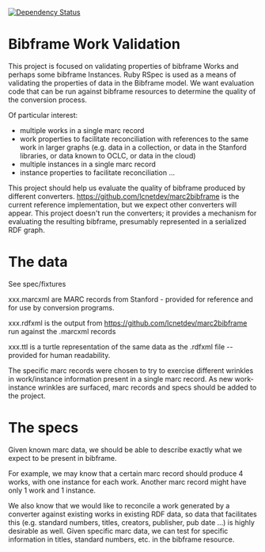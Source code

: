 [![Dependency Status](https://gemnasium.com/sul-dlss/bibframe-work-validation.svg)](https://gemnasium.com/sul-dlss/bibframe-work-validation)

# Bibframe Work Validation

This project is focused on validating properties of bibframe Works and perhaps some bibframe Instances.  Ruby RSpec is used as a means of validating the properties of data in the Bibframe model.  We want evaluation code that can be run against bibframe resources to determine the quality of the conversion process.

Of particular interest:

* multiple works in a single marc record
* work properties to facilitate reconciliation with references to the same work in larger graphs (e.g.  data in a collection, or data in the Stanford libraries, or data known to OCLC, or data in the cloud)
* multiple instances in a single marc record
* instance properties to facilitate reconciliation ...

This project should help us evaluate the quality of bibframe produced by different converters.  https://github.com/lcnetdev/marc2bibframe is the current reference implementation, but we expect other converters will appear.  This project doesn't run the converters;  it provides a mechanism for evaluating the resulting bibframe, presumably represented in a serialized RDF graph.

# The data

See spec/fixtures

xxx.marcxml are MARC records from Stanford - provided for reference and for use by conversion programs.

xxx.rdfxml is the output from https://github.com/lcnetdev/marc2bibframe run against the .marcxml records

xxx.ttl is a turtle representation of the same data as the .rdfxml file -- provided for human readability.

The specific marc records were chosen to try to exercise different wrinkles in work/instance information present in a single marc record.  As new work-instance wrinkles are surfaced, marc records and specs should be added to the project.

# The specs

Given known marc data, we should be able to describe exactly what we expect to be present in bibframe.

For example, we may know that a certain marc record should produce 4 works, with one instance for each work.  Another marc record might have only 1 work and 1 instance.

We also know that we would like to reconcile a work generated by a converter against existing works in existing RDF data, so data that facilitates this (e.g. standard numbers, titles, creators, publisher, pub date ...) is highly desirable as well.  Given specific marc data, we can test for specific information in titles, standard numbers, etc. in the bibframe resource.